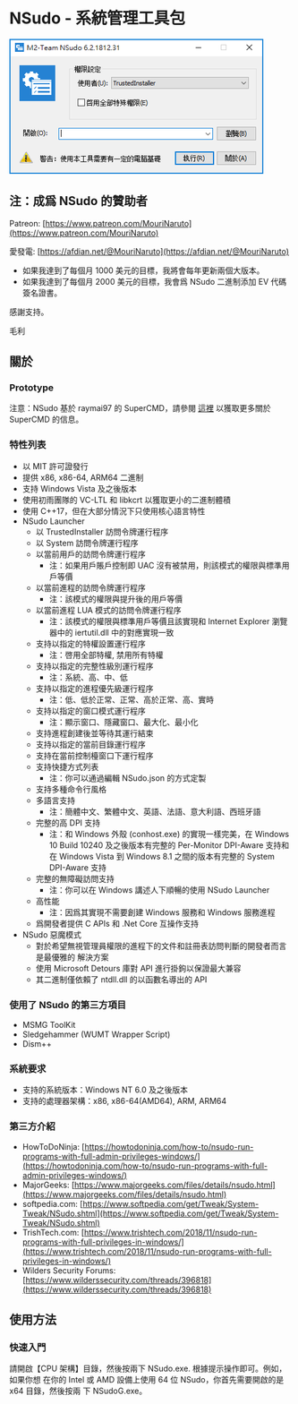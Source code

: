 ﻿# NSudo - 系統管理工具包

![螢幕擷取畫面](./Screenshot.png)

## 注：成爲 NSudo 的贊助者

Patreon: [https://www.patreon.com/MouriNaruto](https://www.patreon.com/MouriNaruto)

愛發電: [https://afdian.net/@MouriNaruto](https://afdian.net/@MouriNaruto)

- 如果我達到了每個月 1000 美元的目標，我將會每年更新兩個大版本。
- 如果我達到了每個月 2000 美元的目標，我會爲 NSudo 二進制添加 EV 代碼簽名證書。

感謝支持。

毛利

## 關於

### Prototype

注意：NSudo 基於 raymai97 的 SuperCMD，請參閱
[這裡](http://bbs.pcbeta.com/viewthread-1508863-1-1.html "這裡") 以獲取更多關於
SuperCMD 的信息。

### 特性列表

- 以 MIT 許可證發行
- 提供 x86, x86-64, ARM64 二進制
- 支持 Windows Vista 及之後版本
- 使用初雨團隊的 VC-LTL 和 libkcrt 以獲取更小的二進制體積
- 使用 C++17，但在大部分情況下只使用核心語言特性
- NSudo Launcher
  - 以 TrustedInstaller 訪問令牌運行程序
  - 以 System 訪問令牌運行程序
  - 以當前用戶的訪問令牌運行程序
    - 注：如果用戶賬戶控制即 UAC 沒有被禁用，則該模式的權限與標準用戶等價
  - 以當前進程的訪問令牌運行程序
    - 注：該模式的權限與提升後的用戶等價
  - 以當前進程 LUA 模式的訪問令牌運行程序
    - 注：該模式的權限與標準用戶等價且該實現和 Internet Explorer 瀏覽器中的 
      iertutil.dll 中的對應實現一致
  - 支持以指定的特權設置運行程序
    - 注：啓用全部特權, 禁用所有特權
  - 支持以指定的完整性級別運行程序
    - 注：系統、高、中、低
  - 支持以指定的進程優先級運行程序
    - 注：低、低於正常、正常、高於正常、高、實時
  - 支持以指定的窗口模式運行程序
    - 注：顯示窗口、隱藏窗口、最大化、最小化
  - 支持進程創建後並等待其運行結束
  - 支持以指定的當前目錄運行程序
  - 支持在當前控制檯窗口下運行程序
  - 支持快捷方式列表
    - 注：你可以通過編輯 NSudo.json 的方式定製
  - 支持多種命令行風格
  - 多語言支持
    - 注：簡體中文、繁體中文、英語、法語、意大利語、西班牙語
  - 完整的高 DPI 支持
    - 注：和 Windows 外殼 (conhost.exe) 的實現一樣完美，在 Windows 10 Build 
      10240 及之後版本有完整的 Per-Monitor DPI-Aware 支持和在 Windows Vista 到
      Windows 8.1 之間的版本有完整的 System DPI-Aware 支持
  - 完整的無障礙訪問支持
    - 注：你可以在 Windows 講述人下順暢的使用 NSudo Launcher
  - 高性能
    - 注：因爲其實現不需要創建 Windows 服務和 Windows 服務進程
  - 爲開發者提供 C APIs 和 .Net Core 互操作支持
- NSudo 惡魔模式
  - 對於希望無視管理員權限的進程下的文件和註冊表訪問判斷的開發者而言是最優雅的
    解決方案
  - 使用 Microsoft Detours 庫對 API 進行掛鉤以保證最大兼容
  - 其二進制僅依賴了 ntdll.dll 的以函數名導出的 API

### 使用了 NSudo 的第三方項目

- MSMG ToolKit
- Sledgehammer (WUMT Wrapper Script)
- Dism++

### 系統要求

- 支持的系統版本：Windows NT 6.0 及之後版本
- 支持的處理器架構：x86, x86-64(AMD64), ARM, ARM64

### 第三方介紹

- HowToDoNinja: [https://howtodoninja.com/how-to/nsudo-run-programs-with-full-admin-privileges-windows/](https://howtodoninja.com/how-to/nsudo-run-programs-with-full-admin-privileges-windows/)
- MajorGeeks: [https://www.majorgeeks.com/files/details/nsudo.html](https://www.majorgeeks.com/files/details/nsudo.html)
- softpedia.com: [https://www.softpedia.com/get/Tweak/System-Tweak/NSudo.shtml](https://www.softpedia.com/get/Tweak/System-Tweak/NSudo.shtml)
- TrishTech.com: [https://www.trishtech.com/2018/11/nsudo-run-programs-with-full-privileges-in-windows/](https://www.trishtech.com/2018/11/nsudo-run-programs-with-full-privileges-in-windows/)
- Wilders Security Forums: [https://www.wilderssecurity.com/threads/396818](https://www.wilderssecurity.com/threads/396818)

## 使用方法

### 快速入門

請開啟【CPU 架構】目錄，然後按兩下 NSudo.exe. 根據提示操作即可。例如，如果你想
在你的 Intel 或 AMD 設備上使用 64 位 NSudo，你首先需要開啟的是 x64 目錄，然後按兩
下 NSudoG.exe。
